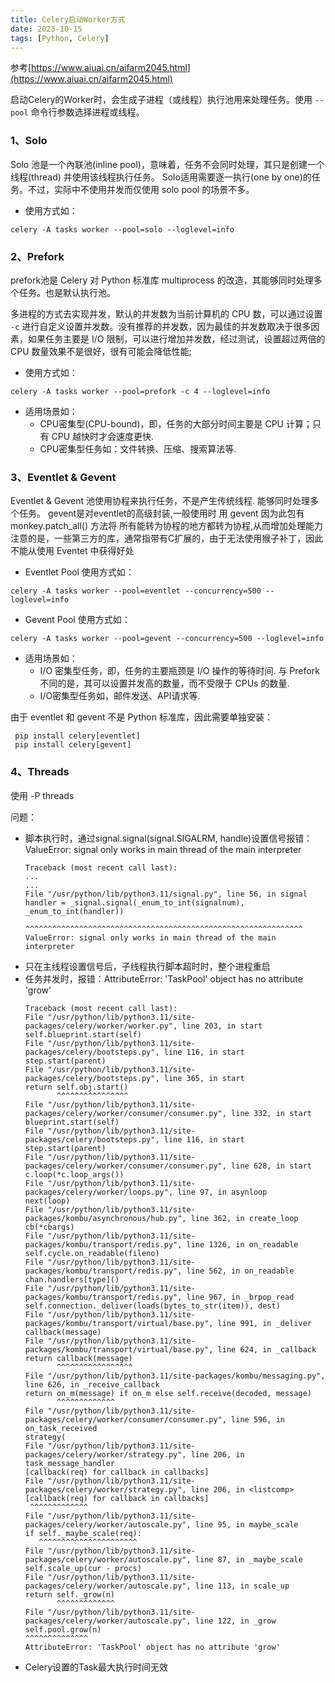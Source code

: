 ```yaml
---
title: Celery启动Worker方式
date: 2023-10-15
tags: [Python, Celery]
---
```



参考[https://www.aiuai.cn/aifarm2045.html](https://www.aiuai.cn/aifarm2045.html)

启动Celery的Worker时，会生成子进程（或线程）执行池用来处理任务。使用 `--pool` 命令行参数选择进程或线程。

### 1、Solo

Solo 池是一个內联池(inline pool)，意味着，任务不会同时处理，其只是创建一个线程(thread) 并使用该线程执行任务。
Solo适用需要逐一执行(one by one)的任务。不过，实际中不使用并发而仅使用 solo pool 的场景不多。

- 使用方式如：
```
celery -A tasks worker --pool=solo --loglevel=info
```

### 2、Prefork 

prefork池是 Celery 对 Python 标准库 multiprocess 的改造，其能够同时处理多个任务。也是默认执行池。

多进程的方式去实现并发，默认的并发数为当前计算机的 CPU 数，可以通过设置 `-c` 进行自定义设置并发数。没有推荐的并发数，因为最佳的并发数取决于很多因素，如果任务主要是 I/O 限制，可以进行增加并发数，经过测试，设置超过两倍的 CPU 数量效果不是很好，很有可能会降低性能;

- 使用方式如：
```
celery -A tasks worker --pool=prefork -c 4 --loglevel=info
```
- 适用场景如：
  + CPU密集型(CPU-bound)，即，任务的大部分时间主要是 CPU 计算；只有 CPU 越快时才会速度更快.
  + CPU密集型任务如：文件转换、压缩、搜索算法等.

### 3、Eventlet & Gevent

<!--more-->

Eventlet & Gevent 池使用协程来执行任务，不是产生传统线程. 能够同时处理多个任务。
gevent是对eventlet的高级封装,一般使用时 用 gevent 因为此包有 monkey.patch_all() 方法将 所有能转为协程的地方都转为协程,从而增加处理能力
注意的是，一些第三方的库，通常指带有C扩展的，由于无法使用猴子补丁，因此不能从使用 Eventet 中获得好处

- Eventlet Pool 使用方式如：
```
celery -A tasks worker --pool=eventlet --concurrency=500 --loglevel=info
```
- Gevent Pool 使用方式如：
```
celery -A tasks worker --pool=gevent --concurrency=500 --loglevel=info
```
- 适用场景如：
  + I/O 密集型任务，即，任务的主要瓶颈是 I/O 操作的等待时间. 与 Prefork 不同的是，其可以设置并发高的数量，而不受限于 CPUs 的数量.
  + I/O密集型任务如，邮件发送、API请求等.

由于 eventlet 和 gevent 不是 Python 标准库，因此需要单独安装：

```
 pip install celery[eventlet]
 pip install celery[gevent]
```

### 4、Threads

使用 -P threads

问题：

- 脚本执行时，通过signal.signal(signal.SIGALRM, handle)设置信号报错：ValueError: signal only works in main thread of the main interpreter
    ```
	Traceback (most recent call last):
  ...
  ...
  File "/usr/python/lib/python3.11/signal.py", line 56, in signal
    handler = _signal.signal(_enum_to_int(signalnum), _enum_to_int(handler))
              ^^^^^^^^^^^^^^^^^^^^^^^^^^^^^^^^^^^^^^^^^^^^^^^^^^^^^^^^^^^^^^
  ValueError: signal only works in main thread of the main interpreter
  ```
- 只在主线程设置信号后，子线程执行脚本超时时，整个进程重启
- 任务并发时，报错：AttributeError: 'TaskPool' object has no attribute 'grow'
	```
	Traceback (most recent call last):
  File "/usr/python/lib/python3.11/site-packages/celery/worker/worker.py", line 203, in start
    self.blueprint.start(self)
  File "/usr/python/lib/python3.11/site-packages/celery/bootsteps.py", line 116, in start
    step.start(parent)
  File "/usr/python/lib/python3.11/site-packages/celery/bootsteps.py", line 365, in start
    return self.obj.start()
           ^^^^^^^^^^^^^^^^
  File "/usr/python/lib/python3.11/site-packages/celery/worker/consumer/consumer.py", line 332, in start
    blueprint.start(self)
  File "/usr/python/lib/python3.11/site-packages/celery/bootsteps.py", line 116, in start
    step.start(parent)
  File "/usr/python/lib/python3.11/site-packages/celery/worker/consumer/consumer.py", line 628, in start
    c.loop(*c.loop_args())
  File "/usr/python/lib/python3.11/site-packages/celery/worker/loops.py", line 97, in asynloop
    next(loop)
  File "/usr/python/lib/python3.11/site-packages/kombu/asynchronous/hub.py", line 362, in create_loop
    cb(*cbargs)
  File "/usr/python/lib/python3.11/site-packages/kombu/transport/redis.py", line 1326, in on_readable
    self.cycle.on_readable(fileno)
  File "/usr/python/lib/python3.11/site-packages/kombu/transport/redis.py", line 562, in on_readable
    chan.handlers[type]()
  File "/usr/python/lib/python3.11/site-packages/kombu/transport/redis.py", line 967, in _brpop_read
    self.connection._deliver(loads(bytes_to_str(item)), dest)
  File "/usr/python/lib/python3.11/site-packages/kombu/transport/virtual/base.py", line 991, in _deliver
    callback(message)
  File "/usr/python/lib/python3.11/site-packages/kombu/transport/virtual/base.py", line 624, in _callback
    return callback(message)
           ^^^^^^^^^^^^^^^^^
  File "/usr/python/lib/python3.11/site-packages/kombu/messaging.py", line 626, in _receive_callback
    return on_m(message) if on_m else self.receive(decoded, message)
           ^^^^^^^^^^^^^
  File "/usr/python/lib/python3.11/site-packages/celery/worker/consumer/consumer.py", line 596, in on_task_received
    strategy(
  File "/usr/python/lib/python3.11/site-packages/celery/worker/strategy.py", line 206, in task_message_handler
    [callback(req) for callback in callbacks]
  File "/usr/python/lib/python3.11/site-packages/celery/worker/strategy.py", line 206, in <listcomp>
    [callback(req) for callback in callbacks]
     ^^^^^^^^^^^^^
  File "/usr/python/lib/python3.11/site-packages/celery/worker/autoscale.py", line 95, in maybe_scale
    if self._maybe_scale(req):
       ^^^^^^^^^^^^^^^^^^^^^^
  File "/usr/python/lib/python3.11/site-packages/celery/worker/autoscale.py", line 87, in _maybe_scale
    self.scale_up(cur - procs)
  File "/usr/python/lib/python3.11/site-packages/celery/worker/autoscale.py", line 113, in scale_up
    return self._grow(n)
           ^^^^^^^^^^^^^
  File "/usr/python/lib/python3.11/site-packages/celery/worker/autoscale.py", line 122, in _grow
    self.pool.grow(n)
    ^^^^^^^^^^^^^^
	AttributeError: 'TaskPool' object has no attribute 'grow'
	```
- Celery设置的Task最大执行时间无效

